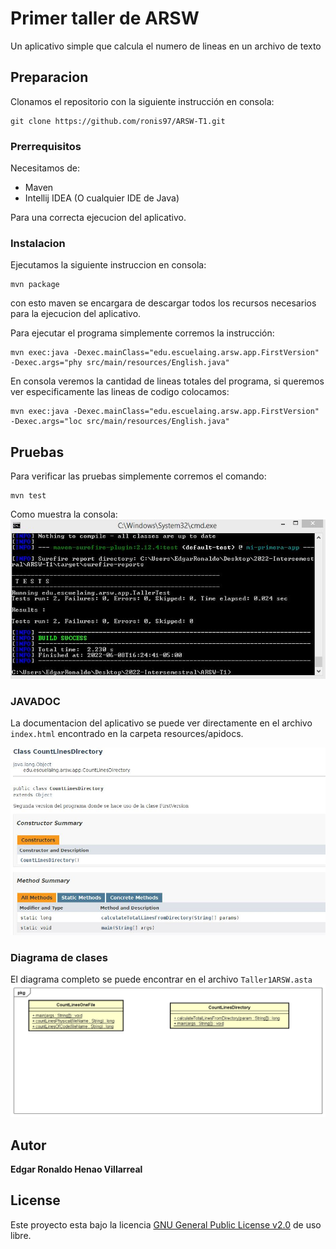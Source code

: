 # Primer taller de ARSW

Un aplicativo simple que calcula el numero de lineas en un archivo de texto

## Preparacion

Clonamos el repositorio con la siguiente instrucción en consola:

```
git clone https://github.com/ronis97/ARSW-T1.git
```


### Prerrequisitos

Necesitamos de:
* Maven
* Intellij IDEA (O cualquier IDE de Java)

Para una correcta ejecucion del aplicativo.

### Instalacion

Ejecutamos la siguiente instruccion en consola:

```
mvn package
```

con esto maven se encargara de descargar todos los recursos necesarios para la ejecucion del aplicativo.

Para ejecutar el programa simplemente corremos la instrucción:

```
mvn exec:java -Dexec.mainClass="edu.escuelaing.arsw.app.FirstVersion" -Dexec.args="phy src/main/resources/English.java"
```

En consola veremos la cantidad de lineas totales del programa, si queremos ver especificamente las lineas de codigo colocamos:

```
mvn exec:java -Dexec.mainClass="edu.escuelaing.arsw.app.FirstVersion" -Dexec.args="loc src/main/resources/English.java"
```


## Pruebas

Para verificar las pruebas simplemente corremos el comando:

```
mvn test
```

Como muestra la consola:
![](https://github.com/ronis97/ARSW-T1/blob/master/img/Pruebas.JPG)

### JAVADOC

La documentacion del aplicativo se puede ver directamente en el archivo `index.html` encontrado en la carpeta resources/apidocs.

![](https://github.com/ronis97/ARSW-T1/blob/master/img/Documentacion.JPG)


### Diagrama de clases

El diagrama completo se puede encontrar en el archivo `Taller1ARSW.asta` 
![](https://github.com/ronis97/ARSW-T1/blob/master/img/Diagrama.png)




## Autor

**Edgar Ronaldo Henao Villarreal**


## License

Este proyecto esta bajo la licencia [GNU General Public License v2.0](https://github.com/ronis97/ARSW-T1/blob/master/LICENSE) de uso libre. 


